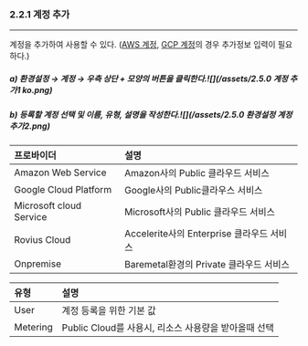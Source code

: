 ### 2.2.1 계정 추가

---

계정을 추가하여 사용할 수 있다. \([AWS 계정](/configuration/provider/add/aws-d504-b85c-bc14-c774-b354-cd94-ac00.md), [GCP 계정](/configuration/provider/add/gcp-d504-b85c-bc14-c774-b354-cd94-ac00.md)의 경우 추가정보 입력이 필요하다.\)

##### a\) 환경설정 → 계정 → 우측 상단 + 모양의 버튼을 클릭한다.![](/assets/2.5.0 계정 추가1 ko.png)

##### b\) 등록할 계정 선택 및 이름, 유형, 설명을 작성한다.![](/assets/2.5.0 환경설정 계정 추가2.png)

| 프로바이더 | **설명** |
| :--- | :--- |
| Amazon Web Service | Amazon사의 Public 클라우드 서비스 |
| Google Cloud Platform | Google사의 Public클라우스 서비스 |
| Microsoft cloud Service | Microsoft사의 Public 클라우드 서비스 |
| Rovius Cloud | Accelerite사의 Enterprise 클라우드 서비스 |
| Onpremise | Baremetal환경의 Private 클라우드 서비스 |

| **유형** | **설명** |
| :--- | :--- |
| User | 계정 등록을 위한 기본 값 |
| Metering | Public Cloud를 사용시, 리소스 사용량을 받아올때 선택 |



